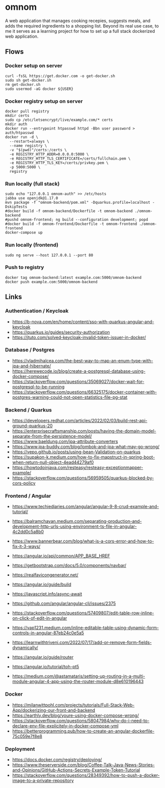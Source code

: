 # omnom

A web application that manages cooking recepies, suggests meals, and adds the required ingredients to a shopping list. Beyond its real use case, to me it serves as a learning project for how to set up a full stack dockerized web application.

## Flows

### Docker setup on server

```
curl -fsSL https://get.docker.com -o get-docker.sh
sudo sh get-docker.sh
rm get-docker.sh
sudo usermod -aG docker ${USER}
```

### Docker registry setup on server

```
docker pull registry
mkdir certs
sudo cp /etc/letsencrypt/live/example.com/* certs
mkdir auth
docker run --entrypoint htpasswd httpd -Bbn user password > auth/htpasswd
docker run -d \
  --restart=always \
  --name registry \
  -v "$(pwd)"/certs:/certs \
  -e REGISTRY_HTTP_ADDR=0.0.0.0:5000 \
  -e REGISTRY_HTTP_TLS_CERTIFICATE=/certs/fullchain.pem \
  -e REGISTRY_HTTP_TLS_KEY=/certs/privkey.pem \
  -p 5000:5000 \
  registry
```

### Run locally (full stack)

```shell
sudo echo "127.0.0.1 omnom-auth" >> /etc/hosts
jabba use openjdk@1.17.0 
mvn package -f "omnom-backend/pom.xml" -Dquarkus.profile=localhost -DskipTests
#docker build -f omnom-backend/Dockerfile -t omnom-backend ./omnom-backend
#pushd omnom-frontend; ng build --configuration development; popd
#docker build -f omnom-frontend/Dockerfile -t omnom-frontend ./omnom-frontend
docker-compose up
```

### Run locally (frontend)

```shell
sudo ng serve --host 127.0.0.1 --port 80
```

### Push to registry

```shell
docker tag omnom-backend:latest example.com:5000/omnom-backend 
docker push example.com:5000/omnom-backend 
```

## Links

### Authentication / Keycloak

* https://b-nova.com/en/home/content/sso-with-quarkus-angular-and-keycloak
* https://quarkus.io/guides/security-authorization
* https://jtuto.com/solved-keycloak-invalid-token-issuer-in-docker/

### Database / Postgres

* https://vladmihalcea.com/the-best-way-to-map-an-enum-type-with-jpa-and-hibernate/
* https://herewecode.io/blog/create-a-postgresql-database-using-docker-compose/
* https://stackoverflow.com/questions/35069027/docker-wait-for-postgresql-to-be-running
* https://stackoverflow.com/questions/66325175/docker-container-with-postgres-warning-could-not-open-statistics-file-pg-stat

### Backend / Quarkus

* https://developers.redhat.com/articles/2022/02/03/build-rest-api-ground-quarkus-20
* https://enterprisecraftsmanship.com/posts/having-the-domain-model-separate-from-the-persistence-model/
* https://www.baeldung.com/jpa-attribute-converters
* https://www.jpa-buddy.com/blog/lombok-and-jpa-what-may-go-wrong/
* https://vepo.github.io/posts/using-bean-Validation-on-quarkus
* https://supakon-k.medium.com/how-to-fix-mapstruct-in-spring-boot-when-return-null-object-4ead44279af0
* https://howtodoinjava.com/resteasy/resteasy-exceptionmapper-example/
* https://stackoverflow.com/questions/56959505/quarkus-blocked-by-cors-policy

### Frontend / Angular

* https://www.techiediaries.com/angular/angular-9-8-crud-example-and-tutorial/
* https://balramchavan.medium.com/separating-production-and-development-http-urls-using-environment-ts-file-in-angular-4c2dd0c5a8b0
* https://www.bannerbear.com/blog/what-is-a-cors-error-and-how-to-fix-it-3-ways/
* https://angular.io/api/common/APP_BASE_HREF
* https://getbootstrap.com/docs/5.0/components/navbar/
* https://realfavicongenerator.net/
* https://angular.io/guide/build
* https://javascript.info/async-await
* https://github.com/angular/angular-cli/issues/2375

* https://stackoverflow.com/questions/57409807/edit-table-row-inline-on-click-of-edit-in-angular
* https://vap1231.medium.com/inline-editable-table-using-dynamic-form-controls-in-angular-87eb24c0e5a5
* https://learnwithtriveni.com/2022/07/17/add-or-remove-form-fields-dynamically/
* https://angular.io/guide/router
* https://angular.io/tutorial/toh-pt5
* https://medium.com/@astamataris/setting-up-routing-in-a-multi-module-angular-4-app-using-the-router-module-d8e610196443

### Docker

* https://milanwittpohl.com/projects/tutorials/Full-Stack-Web-App/dockerizing-our-front-and-backend
* https://earthly.dev/blog/youre-using-docker-compose-wrong/
* https://stackoverflow.com/questions/58047984/why-do-i-need-to-declare-env-file-explicitely-in-docker-compose-yml
* https://betterprogramming.pub/how-to-create-an-angular-dockerfile-75c059e7f8e8

### Deployment

* https://docs.docker.com/registry/deploying/
* https://www.theserverside.com/blog/Coffee-Talk-Java-News-Stories-and-Opinions/GitHub-Actions-Secrets-Example-Token-Tutorial
* https://stackoverflow.com/questions/28349392/how-to-push-a-docker-image-to-a-private-repository
